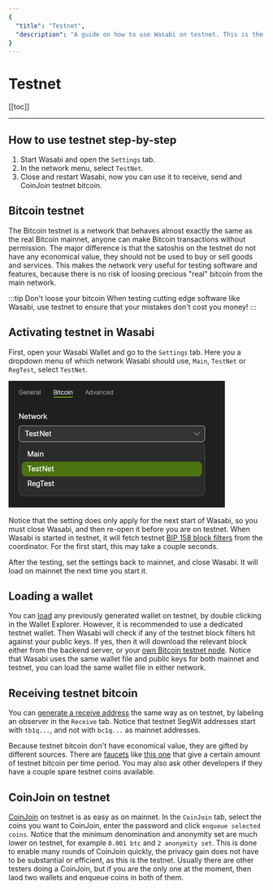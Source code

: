 ```yaml
---
{
  "title": "Testnet",
  "description": "A guide on how to use Wasabi on testnet. This is the Wasabi documentation, an archive of knowledge about the open-source, non-custodial and privacy-focused Bitcoin wallet for desktop."
}
---
```


# Testnet

[[toc]]

---

## How to use testnet step-by-step

1. Start Wasabi and open the `Settings` tab.
2. In the network menu, select `TestNet`.
3. Close and restart Wasabi, now you can use it to receive, send and CoinJoin testnet bitcoin.

## Bitcoin testnet

The Bitcoin testnet is a network that behaves almost exactly the same as the real Bitcoin mainnet, anyone can make Bitcoin transactions without permission.
The major difference is that the satoshis on the testnet do not have any economical value, they should not be used to buy or sell goods and services.
This makes the network very useful for testing software and features, because there is no risk of loosing precious "real" bitcoin from the main network.

:::tip Don't loose your bitcoin
When testing cutting edge software like Wasabi, use testnet to ensure that your mistakes don't cost you money!
:::

## Activating testnet in Wasabi

First, open your Wasabi Wallet and go to the `Settings` tab.
Here you a dropdown menu of which network Wasabi should use, `Main`, `TestNet` or `RegTest`, select `TestNet`.

![](/SettingsNetwork.png)

Notice that the setting does only apply for the next start of Wasabi, so you must close Wasabi, and then re-open it before you are on testnet.
When Wasabi is started in testnet, it will fetch testnet [BIP 158 block filters](/using-wasabi/BIPs.md#bip-158-compact-block-filters-for-light-clients) from the coordinator.
For the first start, this may take a couple seconds.

After the testing, set the settings back to mainnet, and close Wasabi.
It will load on mainnet the next time you start it.

## Loading a wallet

You can [load](/using-wasabi/WalletLoad.md) any previously generated wallet on testnet, by double clicking in the Wallet Explorer.
However, it is recommended to use a dedicated testnet wallet.
Then Wasabi will check if any of the testnet block filters hit against your public keys.
If yes, then it will download the relevant block either from the backend server, or your [own Bitcoin testnet node](/using-wasabi/BitcoinFullNode.md).
Notice that Wasabi uses the same wallet file and public keys for both mainnet and testnet, you can load the same wallet file in either network.

## Receiving testnet bitcoin

You can [generate a receive address](/using-wasabi/Receive.md) the same way as on testnet, by labeling an observer in the `Receive` tab.
Notice that testnet SegWit addresses start with `tb1q...`, and not with `bc1q...` as mainnet addresses.

Because testnet bitcoin don't have economical value, they are gifted by different sources.
There are [faucets](https://en.bitcoin.it/wiki/Testnet#Faucets) like [this one](https://testnet-faucet.mempool.co/) that give a certain amount of testnet bitcoin per time period.
You may also ask other developers if they have a couple spare testnet coins available.

## CoinJoin on testnet

[CoinJoin](/using-wasabi/CoinJoin.md) on testnet is as easy as on mainnet.
In the `CoinJoin` tab, select the coins you want to CoinJoin, enter the password and click `enqueue selected coins`.
Notice that the minimum denomination and anonymity set are much lower on testnet, for example `0.001 btc` and `2 anonymity set`.
This is done to enable many rounds of CoinJoin quickly, the privacy gain does not have to be substantial or efficient, as this is the testnet.
Usually there are other testers doing a CoinJoin, but if you are the only one at the moment, then laod two wallets and enqueue coins in both of them.
